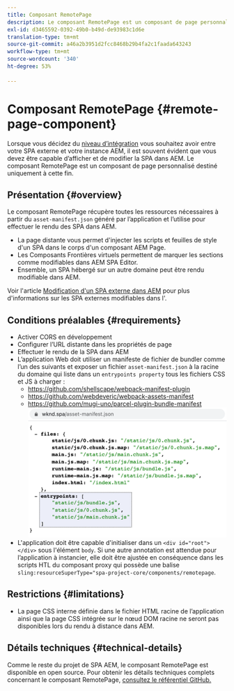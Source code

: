 ```yaml
---
title: Composant RemotePage
description: Le composant RemotePage est un composant de page personnalisé permettant de modifier les SPA React distantes dans AEM.
exl-id: d3465592-0392-49b0-b49d-de93983c1d6e
translation-type: tm+mt
source-git-commit: a46a2b3951d2fcc8468b29b4fa2c1faada643243
workflow-type: tm+mt
source-wordcount: '340'
ht-degree: 53%

---
```


# Composant RemotePage {#remote-page-component}

Lorsque vous décidez du [niveau d’intégration](/help/implementing/developing/headful-headless.md) vous souhaitez avoir entre votre SPA externe et votre instance AEM, il est souvent évident que vous devez être capable d’afficher et de modifier la SPA dans AEM. Le composant RemotePage est un composant de page personnalisé destiné uniquement à cette fin.

## Présentation {#overview}

Le composant RemotePage récupère toutes les ressources nécessaires à partir du `asset-manifest.json` généré par l’application et l’utilise pour effectuer le rendu des SPA dans AEM.

* La page distante vous permet d&#39;injecter les scripts et feuilles de style d&#39;un SPA dans le corps d&#39;un composant AEM Page.
* Les Composants Frontières virtuels permettent de marquer les sections comme modifiables dans AEM SPA Editor.
* Ensemble, un SPA hébergé sur un autre domaine peut être rendu modifiable dans AEM.

Voir l&#39;article [Modification d&#39;un SPA externe dans AEM](editing-external-spa.md) pour plus d&#39;informations sur les SPA externes modifiables dans l&#39;.

## Conditions préalables {#requirements}

* Activer CORS en développement
* Configurer l’URL distante dans les propriétés de page
* Effectuer le rendu de la SPA dans AEM
* L’application Web doit utiliser un manifeste de fichier de bundler comme l’un des suivants et exposer un fichier `asset-manifest.json` à la racine du domaine qui liste dans un `entrypoints property` tous les fichiers CSS et JS à charger :
   * https://github.com/shellscape/webpack-manifest-plugin
   * https://github.com/webdeveric/webpack-assets-manifest
   * https://github.com/mugi-uno/parcel-plugin-bundle-manifest
      ![exemple de propriété entrypoints](assets/asset-manifest-entrypoints.png)
* L&#39;application doit être capable d&#39;initialiser dans un `<div id="root"></div>` sous l&#39;élément `body`. Si une autre annotation est attendue pour l’application à instancier, elle doit être ajustée en conséquence dans les scripts HTL du composant proxy qui possède une balise `sling:resourceSuperType="spa-project-core/components/remotepage`.

## Restrictions {#limitations}

* La page CSS interne définie dans le fichier HTML racine de l’application ainsi que la page CSS intégrée sur le nœud DOM racine ne seront pas disponibles lors du rendu à distance dans AEM.

## Détails techniques {#technical-details}

Comme le reste du projet de SPA AEM, le composant RemotePage est disponible en open source. Pour obtenir les détails techniques complets concernant le composant RemotePage, [consultez le référentiel GitHub.](https://github.com/adobe/aem-spa-project-core/tree/master/ui.apps/src/main/content/jcr_root/apps/spa-project-core/components/remotepage)
